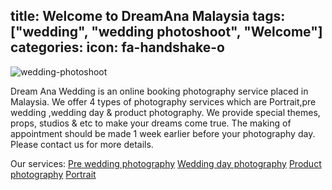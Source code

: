 title: Welcome to DreamAna Malaysia
tags: ["wedding", "wedding photoshoot", "Welcome"]
categories: 
icon: fa-handshake-o
---
![wedding-photoshoot](/wedding-photography-malaysia-2-1400x931.jpg)

Dream Ana Wedding is an online booking photography service placed in Malaysia. We offer 4 types of photography services which are Portrait,pre wedding ,wedding day & product photography. We provide special themes, props, studios & etc to make your dreams come true. The making of appointment should be made 1 week earlier before your photography day. Please contact us for more details.

Our services:
[Pre wedding photography](/pre-wedding-photography)
[Wedding day photography](/wedding-day-photography)
[Product    photography](/product-photography)
[Portrait](/portrait)